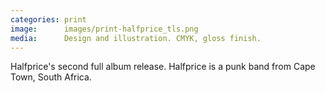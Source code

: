 ```yaml
---
categories: print
image:      images/print-halfprice_tls.png
media:      Design and illustration. CMYK, gloss finish.
---
```

Halfprice's second full album release. Halfprice is a punk band from Cape Town,
South Africa.
